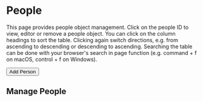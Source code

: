 
People
=======

This page provides people object management. Click on the people ID to view, editor or remove a people object. You can click on the column headings to sort the table. Clicking again switch directions, e.g. from ascending to descending or descending to ascending. Searching the table can be done with your browser's search in page function (e.g. command + f on macOS, control + f on Windows).


<div><button id="add-people">Add Person</button></div><p>

Manage People
-------------

<div><people-pager id="people-pager" pos="0" step="5"></people-pager> <people-table id="people-table"></people-table></div>

<script type="module" src="./widgets/config.js"></script>

<script type="module" src="/widgets/people.js"></script>

<script type="module">
"use strict";

let people_table = document.getElementById('people-table'),
    add_people = document.getElementById('add-people'),
    people_pager = document.getElementById('people-pager'),
    keys = [];

function as_integer(val) {
    if (val === null) {
        return 0;
    }
    return parseInt(val, 10);
}


add_people.addEventListener('click', function () {
    window.location.href = 'person.html';
});

people_pager.addEventListener('change', function (evt) {
    let elem = evt.target,
        pos = as_integer(elem.getAttribute('pos')),
        step = as_integer(elem.getAttribute('step'));
    console.log(`DEBUG people_pager as elem ->`, elem);
    people_table.reset_table();
    let start = 0 + pos,
        end = start + step;
    console.log(`DEBUG start -> ${start} ${typeof(start)} end -> ${end} ${typeof(end)} step -> ${step} ${typeof(step)}`);
    console.log("DEBUG keys.slice -> ", keys.slice(start, end));
    for (const key of keys.slice(start, end)) {
        updateRow(key);
    }
}, false);

function updateRow(key) {
    let oReq = new XMLHttpRequest(),
        api_path = `/api/people/${key}`;
    oReq.addEventListener('load', function () {
        let src = this.responseText,
            obj = JSON.parse(src),
            cl_people_id = obj.cl_people_id;
        people_table.set_people(cl_people_id, obj);
    });
    oReq.open('GET', api_path);
    oReq.send();
}

function updatePeopleTable() {
    /* Iterate through the fetched data, generate a people-display element
       and link to form for editing people data */
    let src = this.responseText,
        pager = document.getElementById('people-pager'),
        params = (new URL(document.location)).searchParams,
        pos = new Number(params.get('pos')),
        step = new Number(params.get('step'));
    /* Update the list of keys from what we retrieved. */
    keys = JSON.parse(src);

    /* We need to know step first before we can set position */
    pager.setAttribute('total', keys.length);
    if (step > 0) {
        pager.setAttribute('step', step);
    } else {
        step = pager.get_step();
    }
    if (pos >= 0) {
        pager.set_position(pos, step);
    }
    keys.sort();

    let start = 0 + pos,
        end = start + step;
    for (const key of keys.slice(start, end)) {
        updateRow(key);
    }
}

function refreshPeople() {
    let oReq = new XMLHttpRequest();
    oReq.addEventListener('load', updatePeopleTable);
    oReq.open('GET', '/api/people');
    oReq.send();
}

refreshPeople();
</script>
